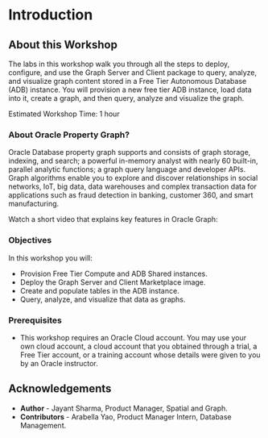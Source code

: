 # Introduction

## About this Workshop

The labs in this workshop walk you through all the steps to  deploy, configure, and use the Graph Server and Client package to query, analyze, and visualize graph content stored in a Free Tier Autonomous Database (ADB) instance. You will provision a new free tier ADB instance, load data into it, create a graph, and then query, analyze and visualize the graph.

Estimated Workshop Time: 1 hour

### About Oracle Property Graph?

Oracle Database property graph supports and consists of graph storage, indexing, and search; a powerful in-memory analyst with nearly 60 built-in, parallel analytic functions; a graph query language and developer APIs. Graph algorithms enable you to explore and discover relationships in social networks, IoT, big data, data warehouses and complex transaction data for applications such as fraud detection in banking, customer 360, and smart manufacturing.

Watch a short video that explains key features in Oracle Graph:

[](youtube:-DYVgYJPbQA)

### Objectives

In this workshop you will:
- Provision Free Tier Compute and ADB Shared instances.
- Deploy the Graph Server and Client Marketplace image.
- Create and populate tables in the ADB instance.
- Query, analyze, and visualize that data as graphs.

### Prerequisites

- This workshop requires an Oracle Cloud account. You may use your own cloud account, a cloud account that you obtained through a trial, a Free Tier account, or a training account whose details were given to you by an Oracle instructor.

## Acknowledgements

* **Author** - Jayant Sharma, Product Manager, Spatial and Graph.
* **Contributors** - Arabella Yao, Product Manager Intern, Database Management.

